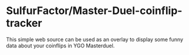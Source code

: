 # SulfurFactor/Master-Duel-coinflip-tracker
 This simple web source can be used as an overlay to display some funny data about your coinflips in YGO Masterduel.
